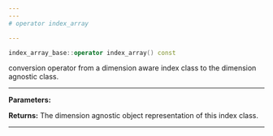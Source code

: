 ```yaml
---
---
# operator index_array

---
```


```cpp
index_array_base::operator index_array() const
```


conversion operator from a dimension aware index class to the dimension agnostic class. 


---
**Parameters:**

**Returns:** The dimension agnostic object representation of this index class. 

---
